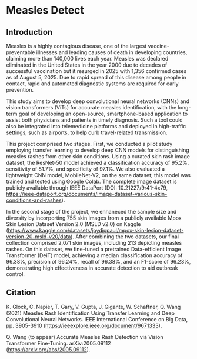 # Measles Detect

Introduction
------------
Measles is a highly contagious disease, one of the largest vaccine-preventable illnesses and leading causes of death in developing countries, claiming more than 140,000 lives each year. Measles was declared eliminated in the United States in the year 2000 due to decades of successful vaccination but it resurged in 2025 with 1,356 confirmed cases as of August 5, 2025. Due to rapid spread of this disease among people in contact, rapid and automated diagnostic systems are required for early prevention. 

This study aims to develop deep convolutional neural networks (CNNs) and vision transformers (ViTs) for accurate measles identification, with the long-term goal of developing an open-source, smartphone-based application to assist both physicians and patients in timely diagnosis. Such a tool could also be integrated into telemedicine platforms and deployed in high-traffic settings, such as airports, to help curb travel-related transmission.

This project comprised two stages. First, we conducted a pilot study employing transfer learning to develop deep CNN models for distinguishing measles rashes from other skin conditions. Using a curated skin rash image dataset, the ResNet-50 model achieved a classification accuracy of 95.2%, sensitivity of 81.7%, and specificity of 97.1%. We also evaluated a lightweight CNN model, MobileNet-V2, on the same dataset; this model was trained and tested using Google Colab. The complete image dataset is publicly available through IEEE DataPort (DOI: 10.21227/9r41-4x79, https://ieee-dataport.org/documents/image-dataset-various-skin-conditions-and-rashes).

In the second stage of the project, we enhaneced the sample size and diversity by incorporting 755 skin images from a publicly available Mpox Skin Lesion Dataset Version 2.0 (MSLD v2.0) on Kaggle (https://www.kaggle.com/datasets/joydippaul/mpox-skin-lesion-dataset-version-20-msld-v20/data). After combining the two datasets, our final collection comprised 2,071 skin images, including 213 depicting measles rashes. On this dataset, we fine-tuned a pretrained Data-efficient Image Transformer (DeiT) model, achieving a median classification accuracy of 96.38%, precision of 96.24%, recall of 96.38%, and an F1-score of 96.23%, demonstrating high effectiveness in accurate detection to aid outbreak control. 

Citation
----------
K. Glock, C. Napier, T. Gary, V. Gupta, J. Gigante, W. Schaffner, Q. Wang (2021) Measles Rash Identification Using Transfer Learning and Deep Convolutional Neural Networks. IEEE International Conference on Big Data, pp. 3905-3910 (https://ieeexplore.ieee.org/document/9671333).

Q. Wang (to appear) Accurate Measles Rash Detection via Vision Transformer Fine-Tuning. arXiv:2005.09112 (https://arxiv.org/abs/2005.09112).
